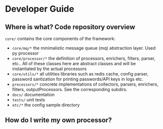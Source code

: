 # Developer Guide

## Where is what?  Code repository overview

``core/`` contains the core components of the framework:
  * ``core/mq/*`` the minimalistic message queue (mq) abstraction layer. Used py processor
  * ``core/processor/*`` the definition of processors, enrichers, filters, parser, etc.. All of these classes here are abstract classes and will be instantiated by the actual processors
  * ``core/utils/*`` all utilities libraries such as redis cache, config parser, password santization for printing passwords/API keys in logs etc.
  * ``processors/*`` concrete implementations of collectors, parsers, enrichers, filters, outputProcessors. See the corresponding subdirs.
  * ``docs/`` documentation
  * ``tests/`` unit tests
  * ``etc/*`` the config sample directory
  



## How do I write my own processor?




